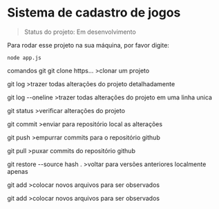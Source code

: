 # Sistema de cadastro de jogos

> Status do projeto: Em desenvolvimento

Para rodar esse projeto na sua máquina, por favor digite:

```
node app.js
```

comandos git
git clone https... >clonar um projeto

git log >trazer todas alterações do projeto detalhadamente

git log --oneline >trazer todas alterações do projeto em uma linha unica

git status >verificar alterações do projeto

git commit >enviar para repositório local as alterações

git push >empurrar commits para o repositório github

git pull >puxar commits do repositório github

git restore --source hash . >voltar para versões anteriores localmente apenas

git add >colocar novos arquivos para ser observados

git add >colocar novos arquivos para ser observados

